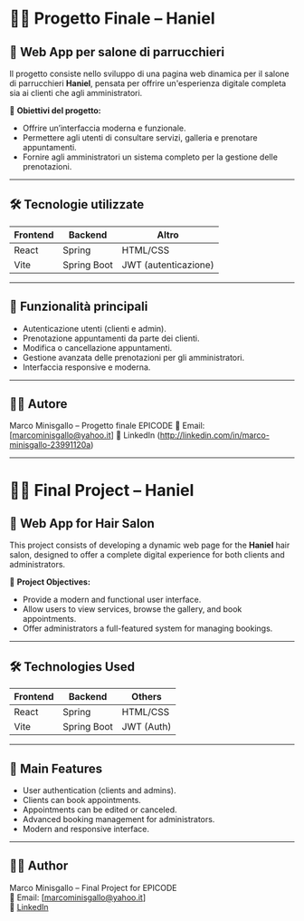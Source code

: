 # 💇‍♀️ Progetto Finale – Haniel

## 🧴 Web App per salone di parrucchieri

Il progetto consiste nello sviluppo di una pagina web dinamica per il salone di parrucchieri **Haniel**, pensata per offrire un'esperienza digitale completa sia ai clienti che agli amministratori.

🎯 **Obiettivi del progetto:**
- Offrire un’interfaccia moderna e funzionale.
- Permettere agli utenti di consultare servizi, galleria e prenotare appuntamenti.
- Fornire agli amministratori un sistema completo per la gestione delle prenotazioni.

---

## 🛠️ Tecnologie utilizzate

| Frontend | Backend  | Altro     |
|----------|----------|-----------|
| React    | Spring   | HTML/CSS  |
| Vite     | Spring Boot | JWT (autenticazione) |

---

## 🔐 Funzionalità principali

- Autenticazione utenti (clienti e admin).
- Prenotazione appuntamenti da parte dei clienti.
- Modifica o cancellazione appuntamenti.
- Gestione avanzata delle prenotazioni per gli amministratori.
- Interfaccia responsive e moderna.

---

## 👨‍🎓 Autore
Marco Minisgallo – Progetto finale EPICODE
📧 Email: [marcominisgallo@yahoo.it]
🔗 LinkedIn (http://linkedin.com/in/marco-minisgallo-23991120a)

---------------------------------------------------------------------------------------------------------

# 💇‍♀️ Final Project – Haniel

## 🧴 Web App for Hair Salon

This project consists of developing a dynamic web page for the **Haniel** hair salon, designed to offer a complete digital experience for both clients and administrators.

🎯 **Project Objectives:**
- Provide a modern and functional user interface.
- Allow users to view services, browse the gallery, and book appointments.
- Offer administrators a full-featured system for managing bookings.

---

## 🛠️ Technologies Used

| Frontend | Backend     | Others       |
|----------|-------------|--------------|
| React    | Spring      | HTML/CSS     |
| Vite     | Spring Boot | JWT (Auth)   |

---

## 🔐 Main Features

- User authentication (clients and admins).
- Clients can book appointments.
- Appointments can be edited or canceled.
- Advanced booking management for administrators.
- Modern and responsive interface.

---

## 👨‍🎓 Author  
Marco Minisgallo – Final Project for EPICODE  
📧 Email: [marcominisgallo@yahoo.it]  
🔗 [LinkedIn](http://linkedin.com/in/marco-minisgallo-23991120a)

